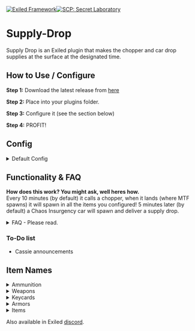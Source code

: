 [![Exiled Framework](https://cdn.discordapp.com/attachments/880982483213111356/880982665178808410/developed-for-exiled-3.0.svg)](https://discord.gg/C4fMYF)[![SCP: Secret Laboratory](https://cdn.discordapp.com/attachments/880982483213111356/880984656705630238/for_-scp_-secret-laboratory.svg)](https://scpslgame.com/)

# Supply-Drop
Supply Drop is an Exiled plugin that makes the chopper and car drop supplies at the surface at the designated time.

## How to Use / Configure
**Step 1:** Download the latest release from [here](https://github.com/HeavyWolfPL/Supply-Drop/releases/latest)

**Step 2:** Place into your plugins folder.

**Step 3:** Configure it (see the section below)

**Step 4:** PROFIT!


## Config
<details>
<summary>Default Config</summary>

```yml
SD:
  # Please take time to read the Github Readme.
  is_enabled: true
  # Minimum players on the server to spawn the chopper
  min_players: 2
  # List of MTF Chopper Drop items
  mtf_items:
  - item: GunCOM18
    quantity: 1
    chance: 100
  - item: GunE11SR
    quantity: 1
    chance: 100
  - item: Ammo762x39
    quantity: 2
    chance: 100
  - item: Ammo9x19
    quantity: 2
    chance: 100
  - item: Medkit
    quantity: 2
    chance: 100
  - item: Medkit
    quantity: 2
    chance: 20
  - item: Adrenaline
    quantity: 1
    chance: 100
  - item: KeycardO5
    quantity: 1
    chance: 10
  # List of Chaos Car Drop items
  chaos_items:
  - item: GunLogicer
    quantity: 2
    chance: 100
  - item: Ammo762x39
    quantity: 5
    chance: 100
  - item: Medkit
    quantity: 2
    chance: 100
  - item: ArmorCombat
    quantity: 2
    chance: 20
  - item: Adrenaline
    quantity: 1
    chance: 100
  - item: KeycardO5
    quantity: 1
    chance: 10
  # Settings for MTF Chopper Drop
  chopper_time: 600
  chopper_broadcast: <size=35><i><color=#0080FF>MTF Chopper</color> <color=#5c5c5c>with a</color> <color=#7a7a7a>Supply Drop</color> <color=#5c5c5c>has arrived!</color></i></size>
  chopper_broadcast_time: 10
  # How many drops can the helicopter do per round? Set to -1 to disable limit.
  chopper_drops_limit: -1
  # Should the plugin use coordinates set below to spawn the items? If not it will use random MTF spawn point
  chopper_manual_coordinates: true
  # Coordinates used for the items spawn
  chopper_pos_ammo:
    x: 173
    y: 993
    z: -56
  chopper_pos_armors:
    x: 173
    y: 993
    z: -58
  chopper_pos_items:
    x: 173
    y: 993
    z: -60
  chopper_pos_weapons:
    x: 173
    y: 993
    z: -62
  # Settings for Chaos Car Drop
  car_time: 600
  # Time difference between the chopper and car. Chopper will always spawn first. Leave at 1 if you want to disable it.
  time_difference: 300
  car_broadcast: <size=35><i><color=#5c5c5c>A</color> <color=#28AD00>Chaos Insurgency Car</color> <color=#5c5c5c>with a</color> <color=#7a7a7a>Supply Drop</color> <color=#5c5c5c>has arrived!</color></i></size>
  car_broadcast_time: 10
  # How many drops can the car do per round? Set to -1 to disable limit.
  car_drops_limit: -1
  # Should the plugin use coordinates set below to spawn the items? If not it will use random CI spawn point
  car_manual_coordinates: true
  # Coordinates used for the items spawn
  car_pos_ammo:
    x: 2
    y: 989
    z: -50
  car_pos_armors:
    x: 4.5
    y: 989
    z: -50
  car_pos_items:
    x: 7
    y: 989
    z: -50
  car_pos_weapons:
    x: 9.5
    y: 989
    z: -50
  # Don't use it unless you have issues with the plugin. When sending a log enable this please.
  debug: false
```
 
</details>

## Functionality & FAQ
**How does this work? You might ask, well heres how.**
<br>Every 10 minutes (by default) it calls a chopper, when it lands (where MTF spawns) it will spawn in all the items you configured! 5 minutes later (by default) a Chaos Insurgency car will spawn and deliver a supply drop.

<details>
<summary>FAQ - Please read.</summary>

#### How does the chance system work with quantity higher than 1?
> Chance is calculated for every item that will spawn, not item type. If you have 5 medkits with 20% chance, each one will have a 20% chance to spawn. Set the `debug` option to `true` to see how it works.

#### How to give 3 `X` with 100% chance and 2 `X` with 20% chance?
> Simple, just add two fields with the same item name, but different chance and quantity.

#### How to disable one of the drops?
> For Chaos Insurgency set the `time_difference` value to a very high one.
> For MTF use the `chopper_time` value instead.

#### How to get rid of the time difference between chopper and car?
> Set the `time_difference` value to `1`. Not `-1`, not `0`, just `1`.

#### How to get coordinates for the spawn?
> Use RemoteAdmin coordinates. How? Just request player data, its in XYZ order.

#### Why such a complicated coordinates system?
> Well, I've heard complains that items fly away if you spawn a big pile of them so I wanted to change that, and this is the best system I believe. I made sure that default values will be the best so you don't have to mess with that.

</details>

### To-Do list
- Cassie announcements

## Item Names

<details>
<summary>Ammunition</summary>

| Name | Notes |
| --- | --- |
| Ammo12gauge | |
| Ammo44cal | |
| Ammo556x45 | Quantity is in packs, not bullets. |
| Ammo762x39 | |
| Ammo9x19 | |
 
</details>

<details>
<summary>Weapons</summary>

| Name | Notes |
| --- | --- |
| GunCOM18 | |
| GunE11SR | |
| GunCrossvec | |
| GunFSP9 | |
| GunLogicer | |
| GunRevolver | Weapons spawn without attachments |
| GunShotgun | |
| GunAK | |
| --- | |  
| MicroHID | |
| GrenadeFlash | |
| GrenadeHE | |

</details>

<details>
<summary>Keycards</summary>

| Name | Notes |
| --- | --- |
| KeycardO5 | |
| KeycardFacilityManager | |
| KeycardZoneManager | |
| KeycardResearchCoordinator | |
| KeycardContainmentEngineer | |
| KeycardScientist | |
| KeycardJanitor | |
| KeycardNTFCommander | |
| KeycardNTFLieutenant | |
| KeycardNTFOfficer | |
| KeycardGuard | |
| KeycardChaosInsurgency | |
 
</details>

<details>
<summary>Armors</summary>

| Name | Notes |
| --- | --- |
| ArmorCombat | |
| ArmorHeavy | |
| ArmorLight | |
 
</details>

<details>
<summary>Items</summary>

| Name | Notes |
| --- | --- |
| Radio | |
| --- | | 
| Medkit | |
| Adrenaline | |
| Painkillers | |
| --- | | 
| SCP018 | |
| SCP207 | |
| SCP268 | |
| SCP500 | |

</details>

Also available in Exiled [discord](https://discord.gg/C4fMYF 'Click me!').
